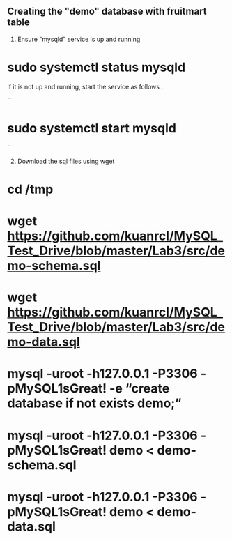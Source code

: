 
## Creating the "demo" database with fruitmart table

1. Ensure "mysqld" service is up and running

# sudo systemctl status mysqld

if it is not up and running, start the service as follows :

`` 
# sudo systemctl start mysqld
``

2. Download the sql files using wget
# cd /tmp
# wget https://github.com/kuanrcl/MySQL_Test_Drive/blob/master/Lab3/src/demo-schema.sql
# wget https://github.com/kuanrcl/MySQL_Test_Drive/blob/master/Lab3/src/demo-data.sql

# mysql -uroot -h127.0.0.1 -P3306 -pMySQL1sGreat! -e “create database if not exists demo;”
# mysql -uroot -h127.0.0.1 -P3306 -pMySQL1sGreat! demo < demo-schema.sql
# mysql -uroot -h127.0.0.1 -P3306 -pMySQL1sGreat! demo < demo-data.sql





